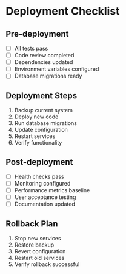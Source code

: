 # Deployment Checklist

## Pre-deployment
- [ ] All tests pass
- [ ] Code review completed
- [ ] Dependencies updated
- [ ] Environment variables configured
- [ ] Database migrations ready

## Deployment Steps
1. Backup current system
2. Deploy new code
3. Run database migrations
4. Update configuration
5. Restart services
6. Verify functionality

## Post-deployment
- [ ] Health checks pass
- [ ] Monitoring configured
- [ ] Performance metrics baseline
- [ ] User acceptance testing
- [ ] Documentation updated

## Rollback Plan
1. Stop new services
2. Restore backup
3. Revert configuration
4. Restart old services
5. Verify rollback successful
